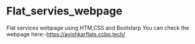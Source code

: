# Flat_servies_webpage
Flat services webpage using HTM,CSS and Bootstarp 
You can check the webpage here:-https://avishkarflats.ccbp.tech/
